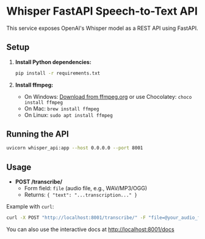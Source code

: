# Whisper FastAPI Speech-to-Text API

This service exposes OpenAI's Whisper model as a REST API using FastAPI.

## Setup

1. **Install Python dependencies:**
   ```sh
   pip install -r requirements.txt
   ```

2. **Install ffmpeg:**
   - On Windows: [Download from ffmpeg.org](https://ffmpeg.org/download.html) or use Chocolatey: `choco install ffmpeg`
   - On Mac: `brew install ffmpeg`
   - On Linux: `sudo apt install ffmpeg`

## Running the API

```sh
uvicorn whisper_api:app --host 0.0.0.0 --port 8001
```

## Usage

- **POST /transcribe/**
  - Form field: `file` (audio file, e.g., WAV/MP3/OGG)
  - Returns: `{ "text": "...transcription..." }`

Example with `curl`:
```sh
curl -X POST "http://localhost:8001/transcribe/" -F "file=@your_audio_file.wav"
```

You can also use the interactive docs at [http://localhost:8001/docs](http://localhost:8001/docs) 